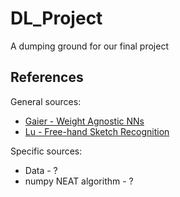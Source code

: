 # DL_Project
A dumping ground for our final project

## References
General sources:
* [Gaier - Weight Agnostic NNs](https://weightagnostic.github.io/)
* [Lu - Free-hand Sketch Recognition](http://cs231n.stanford.edu/reports/2017/pdfs/420.pdf)

Specific sources:
* Data - ?
* numpy NEAT algorithm - ?
